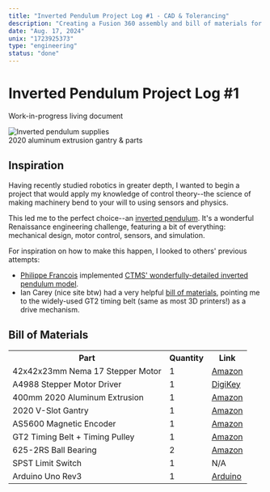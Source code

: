 ```yaml
---
title: "Inverted Pendulum Project Log #1 - CAD & Tolerancing"
description: "Creating a Fusion 360 assembly and bill of materials for my inverted pendulum project."
date: "Aug. 17, 2024"
unix: "1723925373"
type: "engineering"
status: "done"
---
```


# Inverted Pendulum Project Log #1

Work-in-progress living document

<img class="largeimg" src="media/inverted_pendulum_parts.jpg" alt="Inverted pendulum supplies">

<div class="centerelement">2020 aluminum extrusion gantry & parts</div>

## Inspiration

Having recently studied robotics in greater depth, I wanted to begin a project that would apply my knowledge of control theory--the science of making machinery bend to your will to using sensors and physics.

This led me to the perfect choice--an [inverted pendulum](https://en.wikipedia.org/wiki/Inverted_pendulum). It's a wonderful Renaissance engineering challenge, featuring a bit of everything: mechanical design, motor control, sensors, and simulation.

For inspiration on how to make this happen, I looked to others' previous attempts:

* [Philippe Francois](https://www.youtube.com/playlist?list=PLR8PgRVxI3_eJRzC2vmJDue801VbdpnOU) implemented [CTMS' wonderfully-detailed inverted pendulum model](https://ctms.engin.umich.edu/CTMS/index.php?example=InvertedPendulum&section=SystemModeling).
* Ian Carey (nice site btw) had a very helpful [bill of materials](https://iancarey.ie/projects/invertedpendulum), pointing me to the widely-used GT2 timing belt (same as most 3D printers!) as a drive mechanism.

## Bill of Materials

<table>
    <tr>
        <th>Part</th>
        <th>Quantity</th>
        <th>Link</th>
    </tr>
    <tr>
        <td>42x42x23mm Nema 17 Stepper Motor</td>
        <td>1</td>
        <td><a href="https://www.amazon.com/dp/B07PMWQ21T">Amazon</a></td>
    </tr>
    <tr>
        <td>A4988 Stepper Motor Driver</td>
        <td>1</td>
        <td><a href="https://www.digikey.com/en/products/detail/pololu-corporation/1182/10450403">DigiKey</a></td>
    </tr>
    <tr>
        <td>400mm 2020 Aluminum Extrusion</td>
        <td>1</td>
        <td><a href="https://www.amazon.com/dp/B0CYH2PDFL">Amazon</a></td>
    </tr>
    <tr>
        <td>2020 V-Slot Gantry</td>
        <td>1</td>
        <td><a href="https://www.amazon.com/dp/B09B396WH9">Amazon</a></td>
    </tr>
    <tr>
        <td>AS5600 Magnetic Encoder</td>
        <td>1</td>
        <td><a href="https://www.amazon.com/dp/B09LMB3PTZ">Amazon</a></td>
    </tr>
    <tr>
        <td>GT2 Timing Belt + Timing Pulley</td>
        <td>1</td>
        <td><a href="https://www.amazon.com/dp/B08SMFM3Z6">Amazon</a></td>
    </tr>
    <tr>
        <td>625-2RS Ball Bearing</td>
        <td>2</td>
        <td><a href="https://www.amazon.com/dp/B07TNNX9YX">Amazon</a></td>
    </tr>
    <tr>
        <td>SPST Limit Switch</td>
        <td>1</td>
        <td>N/A</td>
    </tr>
    <tr>
        <td>Arduino Uno Rev3</td>
        <td>1</td>
        <td><a href="https://store.arduino.cc/products/arduino-uno-rev3">Arduino</a></td>
    </tr>
</table>



